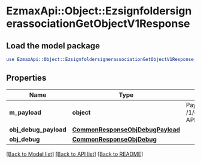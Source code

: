 # EzmaxApi::Object::EzsignfoldersignerassociationGetObjectV1Response

## Load the model package
```perl
use EzmaxApi::Object::EzsignfoldersignerassociationGetObjectV1Response;
```

## Properties
Name | Type | Description | Notes
------------ | ------------- | ------------- | -------------
**m_payload** | **object** | Payload for the /1/object/ezsignfoldersignerassociation/getObject API Request | 
**obj_debug_payload** | [**CommonResponseObjDebugPayload**](CommonResponseObjDebugPayload.md) |  | [optional] 
**obj_debug** | [**CommonResponseObjDebug**](CommonResponseObjDebug.md) |  | [optional] 

[[Back to Model list]](../README.md#documentation-for-models) [[Back to API list]](../README.md#documentation-for-api-endpoints) [[Back to README]](../README.md)


